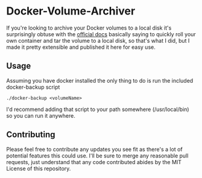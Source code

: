 # Docker-Volume-Archiver

If you're looking to archive your Docker volumes to a local disk it's surprisingly obtuse 
with the [official docs](https://docs.docker.com/storage/volumes/#backup-restore-or-migrate-data-volumes)
basically saying to quickly roll your own container and tar the volume to a local disk, so that's what I did,
but I made it pretty extensible and published it here for easy use.

## Usage
Assuming you have docker installed the only thing to do is run the included docker-backup script

    ./docker-backup <volumeName>

I'd recommend adding that script to your path somewhere (/usr/local/bin) so you can run it anywhere.

## Contributing

Please feel free to contribute any updates you see fit as there's a lot of potential features this could use.
I'll be sure to merge any reasonable pull requests, just understand that any code contributed abides by the MIT License
of this repository.
